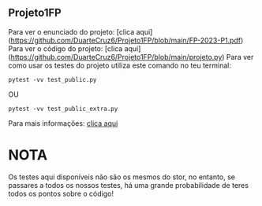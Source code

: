 ## Projeto1FP

Para ver o enunciado do projeto: [clica aqui] (https://github.com/DuarteCruz6/Projeto1FP/blob/main/FP-2023-P1.pdf)
Para ver o código do projeto: [clica aqui] (https://github.com/DuarteCruz6/Projeto1FP/blob/main/projeto.py)
Para ver como usar os testes do projeto utiliza este comando no teu terminal:
```
pytest -vv test_public.py
```
OU 
```
pytest -vv test_public_extra.py
```
Para mais informaçôes: [clica aqui](https://docs.pytest.org/en/7.4.x/getting-started.html)

# NOTA
Os testes aqui disponíveis não são os mesmos do stor, no entanto, se passares a todos os nossos testes, há uma grande probabilidade de teres todos os pontos sobre o código!
